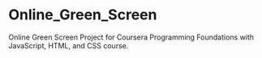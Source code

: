 # Online_Green_Screen
Online Green Screen Project for Coursera Programming Foundations with JavaScript, HTML, and CSS course.
